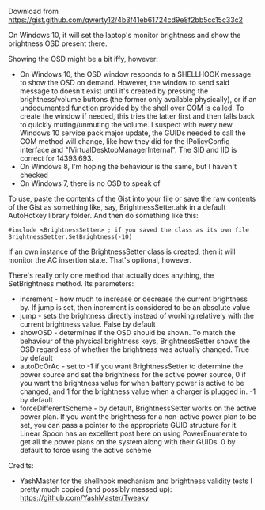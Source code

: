 Download from https://gist.github.com/qwerty12/4b3f41eb61724cd9e8f2bb5cc15c33c2

On Windows 10, it will set the laptop's monitor brightness and show the brightness OSD present there.

Showing the OSD might be a bit iffy, however:
* On Windows 10, the OSD window responds to a SHELLHOOK message to show the OSD on demand. However, the window to send said message to doesn't exist until it's created by pressing the brightness/volume buttons (the former only available physically), or if an undocumented function provided by the shell over COM is called. To create the window if needed, this tries the latter first and then falls back to quickly muting/unmuting the volume. I suspect with every new Windows 10 service pack major update, the GUIDs needed to call the COM method will change, like how they did for the IPolicyConfig interface and "IVirtualDesktopManagerInternal". The SID and IID is correct for 14393.693.
* On Windows 8, I'm hoping the behaviour is the same, but I haven't checked
* On Windows 7, there is no OSD to speak of

To use, paste the contents of the Gist into your file or save the raw contents of the Gist as something like, say, BrightnessSetter.ahk in a default AutoHotkey library folder. And then do something like this:

    #include <BrightnessSetter> ; if you saved the class as its own file
    BrightnessSetter.SetBrightness(-10)

If an own instance of the BrightnessSetter class is created, then it will monitor the AC insertion state. That's optional, however.

There's really only one method that actually does anything, the SetBrightness method. Its parameters:
* increment - how much to increase or decrease the current brightness by. If jump is set, then increment is considered to be an absolute value
* jump - sets the brightness directly instead of working relatively with the current brightness value. False by default
* showOSD - determines if the OSD should be shown. To match the behaviour of the physical brightness keys, BrightnessSetter shows the OSD regardless of whether the brightness was actually changed. True by default
* autoDcOrAc - set to -1 if you want BrightnessSetter to determine the power source and set the brightness for the active power source, 0 if you want the brightness value for when battery power is active to be changed, and 1 for the brightness value when a charger is plugged in. -1 by default
* forceDifferentScheme - by default, BrightnessSetter works on the active power plan. If you want the brightness for a non-active power plan to be set, you can pass a pointer to the appropriate GUID structure for it. Linear Spoon has an excellent post here on using PowerEnumerate to get all the power plans on the system along with their GUIDs. 0 by default to force using the active scheme

Credits:
* YashMaster for the shellhook mechanism and brightness validity tests I pretty much copied (and possibly messed up): https://github.com/YashMaster/Tweaky
